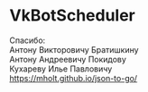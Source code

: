 ﻿# VkBotScheduler

Спасибо:<br>
Антону Викторовичу Братишкину <br>
Антону Андреевичу Покидову <br>
Кухареву Илье Павловичу <br>
https://mholt.github.io/json-to-go/ <br>
